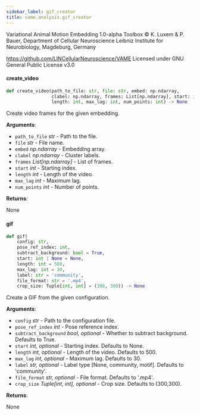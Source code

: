 ```yaml
---
sidebar_label: gif_creator
title: vame.analysis.gif_creator
---
```


Variational Animal Motion Embedding 1.0-alpha Toolbox
© K. Luxem &amp; P. Bauer, Department of Cellular Neuroscience
Leibniz Institute for Neurobiology, Magdeburg, Germany

https://github.com/LINCellularNeuroscience/VAME
Licensed under GNU General Public License v3.0

#### create\_video

```python
def create_video(path_to_file: str, file: str, embed: np.ndarray,
                 clabel: np.ndarray, frames: List[np.ndarray], start: int,
                 length: int, max_lag: int, num_points: int) -> None
```

Create video frames for the given embedding.

**Arguments**:

- `path_to_file` _str_ - Path to the file.
- `file` _str_ - File name.
- `embed` _np.ndarray_ - Embedding array.
- `clabel` _np.ndarray_ - Cluster labels.
- `frames` _List[np.ndarray]_ - List of frames.
- `start` _int_ - Starting index.
- `length` _int_ - Length of the video.
- `max_lag` _int_ - Maximum lag.
- `num_points` _int_ - Number of points.
  

**Returns**:

  None

#### gif

```python
def gif(
    config: str,
    pose_ref_index: int,
    subtract_background: bool = True,
    start: int | None = None,
    length: int = 500,
    max_lag: int = 30,
    label: str = 'community',
    file_format: str = '.mp4',
    crop_size: Tuple[int, int] = (300, 300)) -> None
```

Create a GIF from the given configuration.

**Arguments**:

- `config` _str_ - Path to the configuration file.
- `pose_ref_index` _int_ - Pose reference index.
- `subtract_background` _bool, optional_ - Whether to subtract background. Defaults to True.
- `start` _int, optional_ - Starting index. Defaults to None.
- `length` _int, optional_ - Length of the video. Defaults to 500.
- `max_lag` _int, optional_ - Maximum lag. Defaults to 30.
- `label` _str, optional_ - Label type [None, community, motif]. Defaults to &#x27;community&#x27;.
- `file_format` _str, optional_ - File format. Defaults to &#x27;.mp4&#x27;.
- `crop_size` _Tuple[int, int], optional_ - Crop size. Defaults to (300,300).
  

**Returns**:

  None

